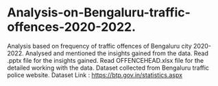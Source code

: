 # Analysis-on-Bengaluru-traffic-offences-2020-2022. 
Analysis based on frequency of traffic offences of Bengaluru city 2020-2022. 
Analysed and mentioned the insights gained from the data. 
Read .pptx file for the insights gained. 
Read OFFENCEHEAD.xlsx file for the detailed working with the data. 
Dataset collected from Bengaluru traffic police website.
Dataset Link : https://btp.gov.in/statistics.aspx
